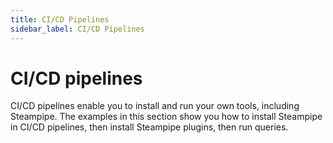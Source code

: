 ```yaml
---
title: CI/CD Pipelines
sidebar_label: CI/CD Pipelines
---
```


# CI/CD pipelines

CI/CD pipelines enable you to install and run your own tools, including Steampipe. The examples in this section show you how to install Steampipe in CI/CD pipelines, then install Steampipe plugins, then run queries.


